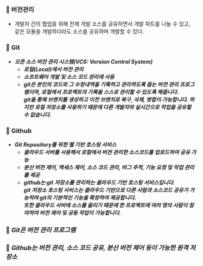 ### 📌 버전관리
- 개발자 간의 협업을 위해 전체 개발 소스를 공유하면서 개발 파트를 나눌 수 있고, 같은 모듈을 개발하더라도 소스를 공유하며 개발할 수 있다.
 
### 📌 Git
- ***오픈 소스 버전 관리 시스템(VCS: Version Control System)***
  - ***로컬(Local)에서 버전 관리***
  - ***소프트웨어 개발 및 소스 코드 관리에 사용***
  - ***git은 본인의 코드와 그 수정내역을 기록하고 관리하도록 돕는 버전 관리 프로그램이며, 로컬에서 프로젝트의 기록을 스스로 관리할 수 있도록 해줍니다.<br>
    git을 통해 브랜치를 생성하고 이전 브랜치로 복구, 삭제, 병합이 가능합니다. 하지만 로컬 저장소를 사용하기 때문에 다른 개발자와 실시간으로 작업을 공유할 수 없습니다.***

 

### 📌 Github
- ***Git Repository를 위한 웹 기반 호스팅 서비스***
  - ***클라우드 서버를 사용해서 로컬에서 버전 관리한 소스코드를 업로드하여 공유 가능***
  - ***분산 버전 제어, 액세스 제어, 소스 코드 관리,  버그 추적, 기능 요청 및 작업 관리를 제공***
  - ***github는 git 저장소를 관리하는 클라우드 기반 호스팅 서비스입니다.<br> 
     git 저장소 호스팅 서비스는 클라우드 기반으로 다른 사람과 소스코드 공유가 가능하며 git의 기본적인 기능을 확장하여 제공합니다.<br>
    또한 클라우드 서버에 소스를 올리기 때문에 한 프로젝트에 여러 명의 사람이 참여하여 버전 제어 및 공동 작업이 가능합니다.***

### 📌 ***Git은 버전 관리 프로그램*** 
### 📌 ***Github는 버전 관리, 소스 코드 공유, 분산 버전 제어 등이 가능한 원격 저장소*** 
